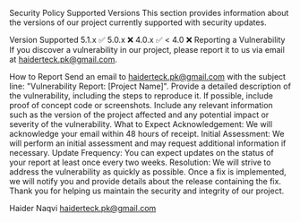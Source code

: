 Security Policy
Supported Versions
This section provides information about the versions of our project currently supported with security updates.

Version	Supported
5.1.x	:white_check_mark:
5.0.x	:x:
4.0.x	:white_check_mark:
< 4.0	:x:
Reporting a Vulnerability
If you discover a vulnerability in our project, please report it to us via email at haiderteck.pk@gmail.com.

How to Report
Send an email to haiderteck.pk@gmail.com with the subject line: "Vulnerability Report: [Project Name]".
Provide a detailed description of the vulnerability, including the steps to reproduce it. If possible, include proof of concept code or screenshots.
Include any relevant information such as the version of the project affected and any potential impact or severity of the vulnerability.
What to Expect
Acknowledgement: We will acknowledge your email within 48 hours of receipt.
Initial Assessment: We will perform an initial assessment and may request additional information if necessary.
Update Frequency: You can expect updates on the status of your report at least once every two weeks.
Resolution: We will strive to address the vulnerability as quickly as possible. Once a fix is implemented, we will notify you and provide details about the release containing the fix.
Thank you for helping us maintain the security and integrity of our project.

Haider Naqvi
haiderteck.pk@gmail.com
